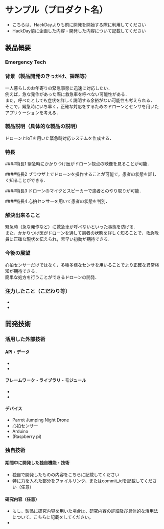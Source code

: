 # サンプル（プロダクト名）

- こちらは、HackDayよりも前に開発を開始する際に利用してください
- HackDay前に企画した内容・開発した内容について記載してください

## 製品概要
### Emergency Tech

### 背景（製品開発のきっかけ、課題等）
一人暮らしのお年寄りの緊急事態に迅速に対応したい．  
例えば，急な発作があった際に救急車を呼べない可能性がある．  
また，呼べたとしても症状を詳しく説明する余裕がない可能性も考えられる．  
そこで，緊急時にいち早く，正確な対応をするためのドローンとセンサを用いたアプリケーションを考える．


### 製品説明（具体的な製品の説明）
ドローンとIoTを用いた緊急時対応システムを作成する．

### 特長
####特長1
緊急時にかかりつけ医がドローン視点の映像を見ることが可能．  

####特長2
ブラウザ上でドローンを操作することが可能で，患者の状態を詳しく知ることができる．

####特長3
ドローンのマイクとスピーカーで患者とのやり取りが可能．

####特長4
心拍センサーを用いて患者の状態を判別．

### 解決出来ること
緊急時（急な発作など）に救急車が呼べないといった事態を防げる．  
また，かかりつけ医がドローンを通して患者の状態を詳しく知ることで，救急隊員に正確な現状を伝えられ，素早い初動が期待できる．


### 今後の展望
心拍センサーだけではなく，多種多様なセンサを用いることでより正確な異常検知が期待できる．  
簡単な処方を行うことができるドローンの開発．

### 注力したこと（こだわり等）
*
*

## 開発技術
### 活用した外部技術
#### API・データ
*
*

#### フレームワーク・ライブラリ・モジュール
*
*

#### デバイス
* Parrot Jumping Night Drone
* 心拍センサー
* Arduino
* (Raspberry pi)

### 独自技術
#### 期間中に開発した独自機能・技術
* 独自で開発したものの内容をこちらに記載してください
* 特に力を入れた部分をファイルリンク、またはcommit_idを記載してください（任意）

#### 研究内容（任意）
* もし、製品に研究内容を用いた場合は、研究内容の詳細及び具体的な活用法について、こちらに記載をしてください。
*
